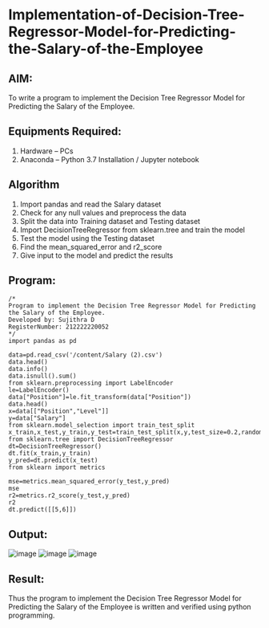 # Implementation-of-Decision-Tree-Regressor-Model-for-Predicting-the-Salary-of-the-Employee

## AIM:
To write a program to implement the Decision Tree Regressor Model for Predicting the Salary of the Employee.

## Equipments Required:
1. Hardware – PCs
2. Anaconda – Python 3.7 Installation / Jupyter notebook

## Algorithm
1. Import pandas and read the Salary dataset
2. Check for any null values and preprocess the data
3. Split the data into Training dataset and Testing dataset
4. Import DecisionTreeRegressor from sklearn.tree and train the model
5. Test the model using the Testing dataset
6. Find the mean_squared_error and r2_score
7. Give input to the model and predict the results

## Program:
```
/*
Program to implement the Decision Tree Regressor Model for Predicting the Salary of the Employee.
Developed by: Sujithra D
RegisterNumber: 212222220052 
*/
import pandas as pd

data=pd.read_csv('/content/Salary (2).csv')
data.head()
data.info()
data.isnull().sum()
from sklearn.preprocessing import LabelEncoder
le=LabelEncoder()
data["Position"]=le.fit_transform(data["Position"])
data.head()
x=data[["Position","Level"]]
y=data["Salary"]
from sklearn.model_selection import train_test_split
x_train,x_test,y_train,y_test=train_test_split(x,y,test_size=0.2,random_state=0)
from sklearn.tree import DecisionTreeRegressor
dt=DecisionTreeRegressor()
dt.fit(x_train,y_train)
y_pred=dt.predict(x_test)
from sklearn import metrics

mse=metrics.mean_squared_error(y_test,y_pred)
mse
r2=metrics.r2_score(y_test,y_pred)
r2
dt.predict([[5,6]])
```

## Output:
![image](https://github.com/user-attachments/assets/c3d2fad3-2dea-4c88-9673-ada508016bc1)
![image](https://github.com/user-attachments/assets/ccc79dbe-3f61-4871-b7d2-e94086352211)
![image](https://github.com/user-attachments/assets/8f2babe0-0b5b-4077-b361-701e20a9c919)



## Result:
Thus the program to implement the Decision Tree Regressor Model for Predicting the Salary of the Employee is written and verified using python programming.
